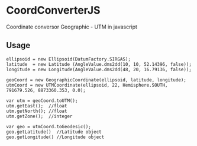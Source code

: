 CoordConverterJS
================

Coordinate conversor Geographic - UTM in javascript


Usage
-----

	ellipsoid = new Ellipsoid(DatumFactory.SIRGAS);
	latitude  = new Latitude (AngleValue.dms2dd(10, 10, 52.14396, false));
	longitude = new Longitude(AngleValue.dms2dd(48, 20, 16.79136, false));

	geoCoord = new GeographicCoordinate(ellipsoid, latitude, longitude);
	utmCoord = new UTMCoordinate(ellipsoid, 22, Hemisphere.SOUTH, 791679.526, 8873360.353, 0.0);

	var utm = geoCoord.toUTM();
	utm.getEast();  //float
	utm.getNorth(); //float
	utm.getZone();  //integer

	var geo = utmCoord.toGeodesic();
	geo.getLatitude()  //Latitude object
	geo.getLongitude() //Longitude object

